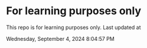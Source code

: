 # For learning purposes only
This repo is for learning purposes only.
Last updated at

Wednesday, September 4, 2024 8:04:57 PM


